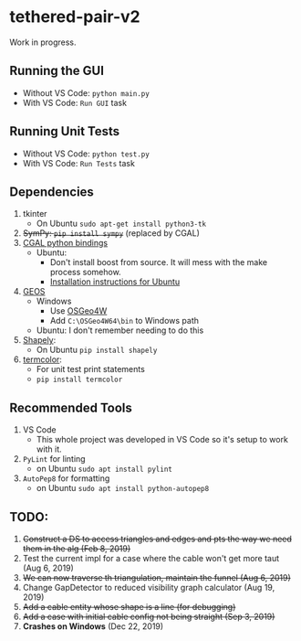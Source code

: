 # tethered-pair-v2

Work in progress.

## Running the GUI

* Without VS Code: `python main.py`
* With VS Code: `Run GUI` task

## Running Unit Tests

* Without VS Code: `python test.py`
* With VS Code: `Run Tests` task

## Dependencies

1. tkinter
	* On Ubuntu `sudo apt-get install python3-tk`
2. ~~SymPy: `pip install sympy`~~ (replaced by CGAL)
3. [CGAL python bindings](https://github.com/CGAL/cgal-swig-bindings)
	* Ubuntu:
		* Don't install boost from source. It will mess with the make process somehow.
		* [Installation instructions for Ubuntu](https://github.com/CGAL/cgal-swig-bindings/wiki/Installation)
4. [GEOS](https://trac.osgeo.org/geos/)
	* Windows
		* Use [OSGeo4W](https://trac.osgeo.org/osgeo4w/wiki/WikiStart#QuickStartforOSGeo4WUsers)
		* Add `C:\OSGeo4W64\bin` to Windows path
	* Ubuntu: I don't remember needing to do this
5. [Shapely](https://github.com/Toblerity/Shapely):
	* On Ubuntu `pip install shapely`
6. [termcolor](https://pypi.org/project/termcolor/):
	* For unit test print statements
	* `pip install termcolor`

## Recommended Tools

1. VS Code
	* This whole project was developed in VS Code so it's setup to work with it.
2. `PyLint` for linting
	* on Ubuntu `sudo apt install pylint`
3. `AutoPep8` for formatting
	* on Ubuntu `sudo apt install python-autopep8`

## TODO:

1. ~~Construct a DS to access triangles and edges and pts the way we need them in the alg (Feb 8, 2019)~~
2. Test the current impl for a case where the cable won't get more taut (Aug 6, 2019)
3. ~~We can now traverse th triangulation, maintain the funnel (Aug 6, 2019)~~
4. Change GapDetector to reduced visibility graph calculator (Aug 19, 2019)
5. ~~Add a cable entity whose shape is a line (for debugging)~~
6. ~~Add a case with initial cable config not being straight (Sep 3, 2019)~~
7. **Crashes on Windows** (Dec 22, 2019)
